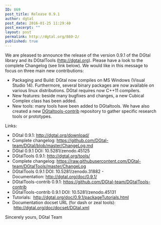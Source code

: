 ```yaml
---
ID: 869
post_title: Release 0.9.1
author: dgtal
post_date: 2016-01-25 11:29:40
post_excerpt: ""
layout: post
permalink: http://dgtal.org/869-2/
published: true
---
```


We are pleased to announce the release of the version 0.9.1 of the DGtal library and its DGtalTools (http://dgtal.org).
Please have a look to the complete Changelog (see link below). We would like in this message to focus on three main new contributions:

* Packaging and Build: DGtal now compiles on MS Windows (Visual Studio 14). Furthermore, several binary packages are now available on various linux distributions. DGtal requires now C++11 compilers.
* New features: beside many bugfixes and changes, a new Cubical Complex class has been added.
* New tools: many tools have been added to DGtaltools. We have also created a new [DGtaltools-contrib](http://github.com/DGtal-team/DGtalTools-contrib) repository to gather specific research tools or prototypes.


Links:

 * DGtal 0.9.1: http://dgtal.org/download/
 * Complete changelog: https://github.com/DGtal-team/DGtal/blob/master/ChangeLog.md
 * DGtal 0.9.1 DOI: 10.5281/zenodo.45125
 * DGtalTools 0.9.1: http://dgtal.org/tools/
 * Complete changelog: https://raw.githubusercontent.com/DGtal-team/DGtalTools/master/ChangeLog
 * DGtalTools 0.9.1 DOI: 10.5281/zenodo.31882 - Documentation: http://dgtal.org/doc/0.9.1/
 * DGtalTools-contrib 0.9.1: https://github.com/DGtal-team/DGtalTools-contrib
 * DGtalTools-contrib 0.9.1 DOI: 10.5281/zenodo.45131
 * Tutorials:  http://dgtal.org/doc/0.9.1/packageTutorials.html
 * Documentation docset URL (for dash or zeal tools):  http://dgtal.org/doc/docset/DGtal.xml

 Sincerely yours,
 DGtal Team
